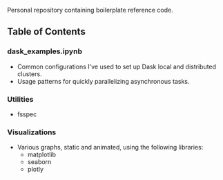Personal repository containing boilerplate reference code.

## Table of Contents

### dask_examples.ipynb 
- Common configurations I've used to set up Dask local and distributed clusters.
- Usage patterns for quickly parallelizing asynchronous tasks.

### Utilities
- fsspec 

### Visualizations
- Various graphs, static and animated, using the following libraries:
    - matplotlib
    - seaborn
    - plotly